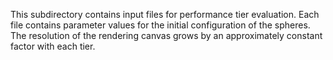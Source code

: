 This subdirectory contains input files for performance tier evaluation.  Each
file contains parameter values for the initial configuration of the spheres.
The resolution of the rendering canvas grows by an approximately constant
factor with each tier.
